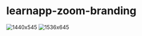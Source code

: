 # learnapp-zoom-branding

![1440x545](https://user-images.githubusercontent.com/125342282/220966394-91724738-54d0-47b1-8e1a-30b3a9f0b2c0.jpg)
![1536x645](https://user-images.githubusercontent.com/125342282/220966460-35804058-0fae-41cb-872e-d9048d92c076.jpg)

